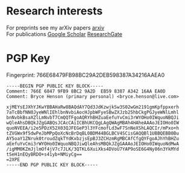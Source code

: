 # Research interests 
For preprints see my arXiv papers [arxiv](https://arxiv.org/a/henson_b_1.html)   
For publications [Google Scholar](https://scholar.google.com.au/citations?user=9wmY_wYAAAAJ&hl=en)  [ResearchGate](https://www.researchgate.net/profile/Bryce-Henson) 

# PGP Key
Fingerprint: 766E68479FB98BC29A2DEB598387A34216AAEA0
```
-----BEGIN PGP PUBLIC KEY BLOCK-----
Comment: 766E 6847 9FB9 8BC2 9A2D  EB59 8387 A342 16AA EA0D
Comment: Bryce Henson (primary personal) <bryce.henson@live.com>

xjMEYsEJXhYJKwYBBAHaRw8BAQdAY7Qd3JdKzwjkSw3S02wGm2191gmKpfppxerh
7aTcBbfNN0JyeWNlIEhlbnNvbiAocHJpbWFyeSBwZXJzb25hbCkgPGJyeWNlLmhl
bnNvbkBsaXZlLmNvbT7CmQQTFgoAQRYhBHZuaEefuYvCmi3rWYOHo0IWquoNBQJi
wQleAhsDBQkJZgGABQsJCAcCAiICBhUKCQgLAgQWAgMBAh4HAheAAAoJEIOHo0IW
quoNVEEA/i2e5PDzX52X03QJFEGeP3l3YFcmofLd3wF7SnNeXShLAQCIr/mPxo+h
tZVGWx9f5dwPeJbMPpQoXcNcBrDqBL0BDM44BGLBCV4SCisGAQQBl1UBBQEBB0Bu
AY5oaY1ZNruk0troudZqkTYdKxbzjsEpBJ3ZCHzmRgMBCAfCfgQYFgoAJhYhBHZu
aEefuYvCmi3rWYOHo0IWquoNBQJiwQleAhsMBQkJZgGAAAoJEIOHo0IWquoNdMwA
/igMM0KZmJjlmOf4jV7c7JLK/3QTKL6XuiXks4DVoU7YAP9oSE6G4Ny86n3YkMYd
tSeH1nEQyBRDO+s41yb+NMiyCg==
=2XPE
-----END PGP PUBLIC KEY BLOCK-----
```

<!---
brycehenson/brycehenson is a ✨ special ✨ repository because its `README.md` (this file) appears on your GitHub profile.
You can click the Preview link to take a look at your changes.
--->
